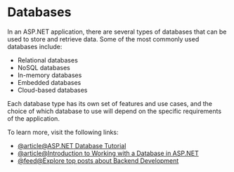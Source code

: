 # Databases

In an ASP.NET application, there are several types of databases that can be used to store and retrieve data. Some of the most commonly used databases include:

- Relational databases
- NoSQL databases
- In-memory databases
- Embedded databases
- Cloud-based databases

Each database type has its own set of features and use cases, and the choice of which database to use will depend on the specific requirements of the application.

To learn more, visit the following links:

- [@article@ASP.NET Database Tutorial](https://www.guru99.com/insert-update-delete-asp-net.html)
- [@article@Introduction to Working with a Database in ASP.NET](https://learn.microsoft.com/en-us/aspnet/web-pages/overview/data/5-working-with-data)
- [@feed@Explore top posts about Backend Development](https://app.daily.dev/tags/backend?ref=roadmapsh)
